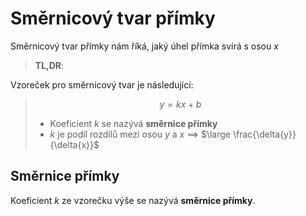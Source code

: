 # Směrnicový tvar přímky
Směrnicový tvar přímky nám říká, jaký úhel přímka svírá s osou $x$

> **TL,DR**:

Vzoreček pro směrnicový tvar je následující:
>$$y=kx+b$$
>- Koeficient $k$ se nazývá **směrnice přímky**
>- $k$ je podíl rozdílů mezi osou $y$ a $x$ $\implies$ $\large \frac{\delta{y}}{\delta{x}}$

## Směrnice přímky
Koeficient $k$ ze vzorečku výše se nazývá **směrnice přímky**.